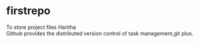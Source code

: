 # firstrepo
To store project files
Haritha<br>
Github provides the distributed version control of task management,git plus.
